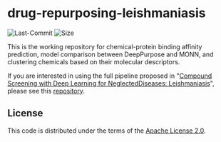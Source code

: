 # drug-repurposing-leishmaniasis

![Last-Commit](https://img.shields.io/github/last-commit/nyxflower/drug-repurposing-leishmaniasis?style=plastic)
![Size](https://img.shields.io/github/repo-size/nyxflower/drug-repurposing-leishmaniasis?color=green&style=plastic)

This is the working repository for chemical-protein binding affinity prediction, model comparison between DeepPurpose and MONN, and clustering chemicals based on their molecular descriptors. 

If you are interested in using the full pipeline proposed in "[Compound Screening with Deep Learning for NeglectedDiseases: Leishmaniasis](https://www.biorxiv.org/content/10.1101/2021.10.02.462874v1)", please see this [repository](https://github.com/jajsmith/drug-repurposing-leishmaniasis).

## License

This code is distributed under the terms of the [Apache License 2.0](https://github.com/nyxflower/APRILE-Exp/blob/master/LICENSE).
